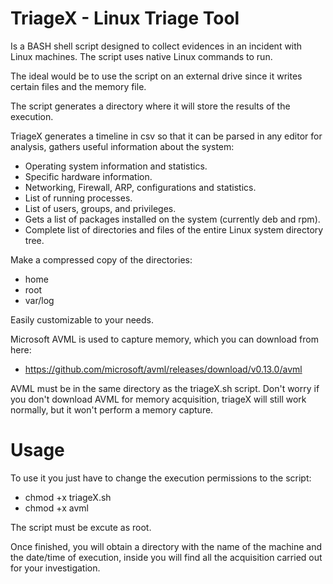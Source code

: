 # TriageX - Linux Triage Tool
Is a BASH shell script designed to collect evidences in an incident with Linux machines. The script uses native Linux commands to run.

The ideal would be to use the script on an external drive since it writes certain files and the memory file.

The script generates a directory where it will store the results of the execution.

TriageX generates a timeline in csv so that it can be parsed in any editor for analysis, gathers useful information about the system:
- Operating system information and statistics.
- Specific hardware information.
- Networking, Firewall, ARP, configurations and statistics.
- List of running processes.
- List of users, groups, and privileges.
- Gets a list of packages installed on the system (currently deb and rpm).
- Complete list of directories and files of the entire Linux system directory tree.

Make a compressed copy of the directories:
- home
- root
- var/log

Easily customizable to your needs.

Microsoft AVML is used to capture memory, which you can download from here:
- https://github.com/microsoft/avml/releases/download/v0.13.0/avml

AVML must be in the same directory as the triageX.sh script. Don't worry if you don't download AVML for memory acquisition, triageX will still work normally, but it won't perform a memory capture.

# Usage
To use it you just have to change the execution permissions to the script:
- chmod +x triageX.sh
- chmod +x avml

The script must be excute as root.

Once finished, you will obtain a directory with the name of the machine and the date/time of execution, inside you will find all the acquisition carried out for your investigation.

